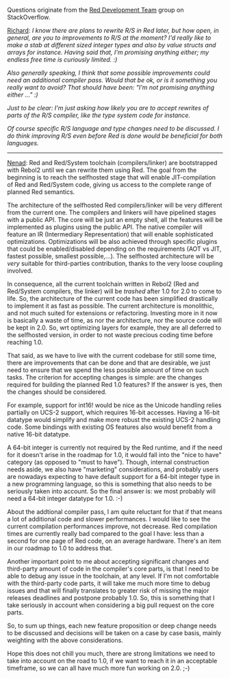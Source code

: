 Questions originate from the [Red Development Team](http://chat.stackoverflow.com/transcript/message/15637085#15637085) group on StackOverflow.

<u>Richard</u>: _I know there are plans to rewrite R/S in Red later, but how open, in general, are you to improvements to R/S at the moment? I'd really like to make a stab at different sized integer types and also by value structs and arrays for instance. Having said that, I'm promising anything either; my endless free time is curiously limited. :)_

_Also generally speaking, I think that some possible improvements could need an additional compiler pass. Would that be ok, or is it something you really want to avoid?_
_That should have been: "I'm not promising anything either ..." :)_

_Just to be clear: I'm just asking how likely you are to accept rewrites of parts of the R/S compiler, like the type system code for instance._

_Of course specific R/S language and type changes need to be discussed. I do think improving R/S even before Red is done would be beneficial for both languages._

***

<u>Nenad</u>: Red and Red/System toolchain (compilers/linker) are bootstrapped with Rebol2 until we can rewrite them using Red. The goal from the beginning is to reach the selfhosted stage that will enable JIT-compilation of Red and Red/System code, giving us access to the complete range of planned Red semantics.

The architecture of the selfhosted Red compilers/linker will be very different from the current one. The compilers and linkers will have pipelined stages with a public API. The core will be just an empty shell, all the features will be implemented as plugins using the public API. The native compiler will feature an IR (Intermediary Representation) that will enable sophisticated optimizations. Optimizations will be also achieved through specific plugins that could be enabled/disabled depending on the requirements (AOT vs JIT, fastest possible, smallest possible,...). The selfhosted architecture will be *very* suitable for third-parties contribution, thanks to the very loose coupling involved.

In consequence, all the current toolchain written in Rebol2 (Red and Red/System compilers, the linker) will be *trashed* after 1.0 for 2.0 to come to life. So, the architecture of the current code has been simplified drastically to implement it as fast as possible. The current architecture is monolithic, and not much suited for extensions or refactoring. Investing more in it now is basically a waste of time, as nor the architecture, nor the source code will be kept in 2.0. So, wrt optimizing layers for example, they  are all deferred to the selfhosted version, in order to not waste precious coding time before reaching 1.0.

That said, as we have to live with the current codebase for still some time, there are improvements that can be done and that are desirable, we just need to ensure that we spend the less possible amount of time on such tasks. The criterion for accepting changes is simple: are the changes required for building the planned Red 1.0 features? If the answer is yes, then the changes should be considered.

For example, support for int16! would be nice as the Unicode handling relies partially on UCS-2 support, which requires 16-bit accesses. Having a 16-bit datatype would simplify and make more robust the existing UCS-2 handling code. Some bindings with existing OS features also would benefit from a native 16-bit datatype.

A 64-bit integer is currently not required by the Red runtime, and if the need for it doesn't arise in the roadmap for 1.0, it would fall into the "nice to have" category (as opposed to "must to have"). Though, internal construction needs aside, we also have "marketing" considerations, and probably users are nowadays expecting to have default support for a 64-bit integer type in a new programming language, so this is something that also needs to be seriously taken into account. So the final answer is: we most probably will need a 64-bit integer datatype for 1.0. :-)

About the addtional compiler pass, I am quite reluctant for that if that means a lot of additional code and slower performances. I would like to see the current compilation performances improve, not decrease. Red compilation times are currently really bad compared to the goal I have: less than a second for one page of Red code, on an average hardware. There's an item in our roadmap to 1.0 to address that.

Another important point to me about accepting significant changes and third-party amount of code in the compiler's core parts, is that I need to be able to debug any issue in the toolchain, at any level. If I'm not comfortable with the third-party code parts, it will take me much more time to debug issues and that will finally translates to greater risk of missing the major releases deadlines and postpone probably 1.0. So, this is something that I take seriously in account when considering a big pull request on the core parts.

So, to sum up things, each new feature proposition or deep change needs to be discussed and decisions will be taken on a case by case basis, mainly weighting with the above considerations.

Hope this does not chill you much, there are strong limitations we need to take into account on the road to 1.0, if we want to reach it in an acceptable timeframe, so we can all have much more fun working on 2.0. ;-)